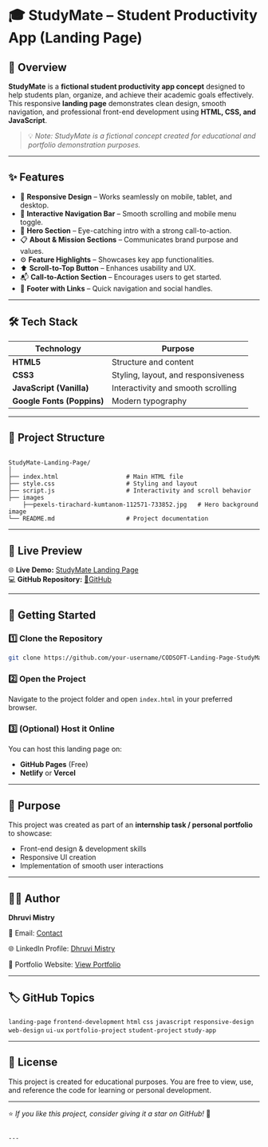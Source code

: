 # 🎓 StudyMate – Student Productivity App (Landing Page)

## 🧩 Overview
**StudyMate** is a **fictional student productivity app concept** designed to help students plan, organize, and achieve their academic goals effectively.  
This responsive **landing page** demonstrates clean design, smooth navigation, and professional front-end development using **HTML, CSS, and JavaScript**.

> 💡 *Note: StudyMate is a fictional concept created for educational and portfolio demonstration purposes.*

---

## ✨ Features
- 📱 **Responsive Design** – Works seamlessly on mobile, tablet, and desktop.
- 🧭 **Interactive Navigation Bar** – Smooth scrolling and mobile menu toggle.
- 🎯 **Hero Section** – Eye-catching intro with a strong call-to-action.
- 📋 **About & Mission Sections** – Communicates brand purpose and values.
- ⚙️ **Feature Highlights** – Showcases key app functionalities.
- ⬆️ **Scroll-to-Top Button** – Enhances usability and UX.
- 📬 **Call-to-Action Section** – Encourages users to get started.
- 👣 **Footer with Links** – Quick navigation and social handles.

---

## 🛠️ Tech Stack
| Technology | Purpose |
|-------------|----------|
| **HTML5** | Structure and content |
| **CSS3** | Styling, layout, and responsiveness |
| **JavaScript (Vanilla)** | Interactivity and smooth scrolling |
| **Google Fonts (Poppins)** | Modern typography |

---

## 📁 Project Structure
```

StudyMate-Landing-Page/
│
├── index.html                   # Main HTML file
├── style.css                    # Styling and layout
├── script.js                    # Interactivity and scroll behavior
├── images
    ├──pexels-tirachard-kumtanom-112571-733852.jpg   # Hero background image
└── README.md                    # Project documentation

````

---

## 🔗 Live Preview
🌐 **Live Demo:** [StudyMate Landing Page](https://dhruvi04-22.github.io/CODSOFT-Landing-Page-StudyMate-/)  
💻 **GitHub Repository:** [🔗GitHub](https://github.com/Dhruvi04-22/CODSOFT-Landing-Page-StudyMate-)

---

## 🚀 Getting Started

### 1️⃣ Clone the Repository
```bash
git clone https://github.com/your-username/CODSOFT-Landing-Page-StudyMate-.git
````

### 2️⃣ Open the Project

Navigate to the project folder and open `index.html` in your preferred browser.

### 3️⃣ (Optional) Host it Online

You can host this landing page on:

* **GitHub Pages** (Free)
* **Netlify** or **Vercel**

---

## 🧠 Purpose

This project was created as part of an **internship task / personal portfolio** to showcase:

* Front-end design & development skills
* Responsive UI creation
* Implementation of smooth user interactions

---

## 🧑‍💻 Author

**Dhruvi Mistry** 

📧 Email: [Contact](damistry55@gmail.com)

🌐 LinkedIn Profile: [Dhruvi Mistry](www.linkedin.com/in/dhruvimistry4)

💼 Portfolio Website: [View Portfolio](https://dhruvi04-22.github.io/CODSOFT-Portfolio/)

---

## 🏷️ GitHub Topics

`landing-page` `frontend-development` `html` `css` `javascript`
`responsive-design` `web-design` `ui-ux` `portfolio-project` `student-project` `study-app`

---

## 🪪 License

This project is created for educational purposes.
You are free to view, use, and reference the code for learning or personal development.

---

⭐ *If you like this project, consider giving it a star on GitHub!* 🌟

```

---
